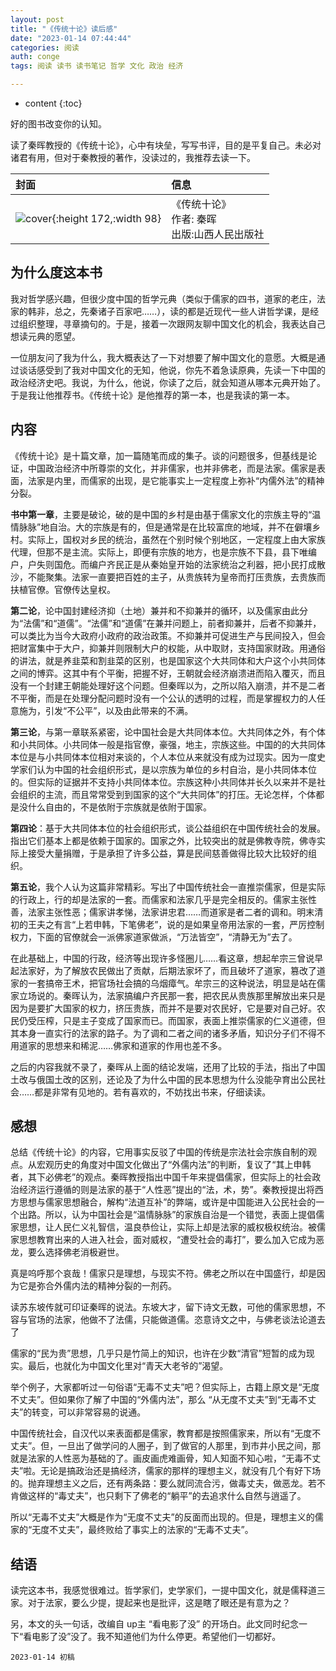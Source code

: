```yaml
---
layout: post
title: "《传统十论》读后感"
date: "2023-01-14 07:44:44"
categories: 阅读
auth: conge
tags: 阅读 读书 读书笔记 哲学 文化 政治 经济

---
```

* content
{:toc}

好的图书改变你的认知。

读了秦晖教授的《传统十论》，心中有块垒，写写书评，目的是平复自己。未必对诸君有用，但对于秦教授的著作，没读过的，我推荐去读一下。

|封面|信息|
|:----|:----|
|![cover](https://img9.doubanio.com/view/subject/l/public/s33752255.jpg){:height 172,:width 98} |《传统十论》<br>作者: 秦晖 <br>出版:山西人民出版社 |




## 为什么度这本书

我对哲学感兴趣，但很少度中国的哲学元典（类似于儒家的四书，道家的老庄，法家的韩非，总之，先秦诸子百家吧……），读的都是近现代一些人讲哲学课，是经过组织整理，寻章摘句的。于是，接着一次跟网友聊中国文化的机会，我表达自己想读元典的愿望。

一位朋友问了我为什么，我大概表达了一下对想要了解中国文化的意愿。大概是通过谈话感受到了我对中国文化的无知，他说，你先不着急读原典，先读一下中国的政治经济史吧。我说，为什么，他说，你读了之后，就会知道从哪本元典开始了。于是我让他推荐书。《传统十论》是他推荐的第一本，也是我读的第一本。

## 内容

《传统十论》是十篇文章，加一篇随笔而成的集子。谈的问题很多，但基线是论证，中国政治经济中所尊崇的文化，并非儒家，也并非佛老，而是法家。儒家是表面，法家是内里，而儒家的出现，是它能事实上一定程度上弥补“内儒外法”的精神分裂。

**书中第一章**，主要是破论，破的是中国的乡村是由基于儒家文化的宗族主导的“温情脉脉”地自治。大的宗族是有的，但是通常是在比较富庶的地域，并不在僻壤乡村。实际上，国权对乡民的统治，虽然在个别时候个别地区，一定程度上由大家族代理，但那不是主流。实际上，即便有宗族的地方，也是宗族不下县，县下唯编户，户失则国危。而编户齐民正是从秦始皇开始的法家统治之利器，把小民打成散沙，不能聚集。法家一直要把百姓的主子，从贵族转为皇帝而打压贵族，去贵族而扶植官僚。官僚传达皇权。


**第二论**，论中国封建经济抑（土地）兼并和不抑兼并的循环，以及儒家由此分为“法儒”和“道儒”。“法儒”和“道儒”在兼并问题上，前者抑兼并，后者不抑兼并，可以类比为当今大政府小政府的政治政策。不抑兼并可促进生产与民间投入，但会把财富集中于大户，抑兼并则限制大户的权能，从中取财，支持国家财政。用通俗的讲法，就是养韭菜和割韭菜的区别，也是国家这个大共同体和大户这个小共同体之间的博弈。这其中有个平衡，把握不好，王朝就会经济崩溃进而陷入覆灭，而且没有一个封建王朝能处理好这个问题。但秦晖以为，之所以陷入崩溃，并不是二者不平衡，而是在处理分配问题时没有一个公认的透明的过程，而是掌握权力的人任意施为，引发“不公平”，以及由此带来的不满。

**第三论**，与第一章联系紧密，论中国社会是大共同体本位。大共同体之外，有个体和小共同体。小共同体一般是指官僚，豪强，地主，宗族这些。中国的的大共同体本位是与小共同体本位相对来谈的，个人本位从来就没有成为过现实。因为一度史学家们认为中国的社会组织形式，是以宗族为单位的乡村自治，是小共同体本位的。但实际的证据并不支持小共同体本位。宗族这种小共同体并长久以来并不是社会组织的主流，而且常常受到到国家的这个“大共同体”的打压。无论怎样，个体都是没什么自由的，不是依附于宗族就是依附于国家。

**第四论**：基于大共同体本位的社会组织形式，谈公益组织在中国传统社会的发展。指出它们基本上都是依赖于国家的。国家之外，比较突出的就是佛教寺院，佛寺实际上接受大量捐赠，于是承担了许多公益，算是民间慈善做得比较大比较好的组织。

**第五论**，我个人认为这篇非常精彩。写出了中国传统社会一直推崇儒家，但是实际的行政上，行的却是法家的一套。而儒家和法家几乎是完全相反的。儒家主张性善，法家主张性恶；儒家讲孝悌，法家讲忠君……而道家是者二者的调和。明末清初的王夫之有言“上若申韩，下笔佛老”，说的是如果皇帝用法家的一套，严厉控制权力，下面的官僚就会一派佛家道家做派，“万法皆空”，“清静无为”去了。

在此基础上，中国的行政，经济等出现许多怪圈儿……看这章，想起牟宗三曾说早起法家好，为了解放农民做出了贡献，后期法家坏了，而且破坏了道家，篡改了道家的一套搞帝王术，把官场社会搞的乌烟瘴气。牟宗三的这种说法，明显是站在儒家立场说的。秦晖认为，法家搞编户齐民那一套，把农民从贵族那里解放出来只是因为是要扩大国家的权力，挤压贵族，而并不是要对农民好，它是要对自己好。农民仍受压榨，只是主子变成了国家而已。而国家，表面上推崇儒家的仁义道德，但其本身一直实行的法家的路子。为了调和二者之间的诸多矛盾，知识分子们不得不用道家的思想来和稀泥……佛家和道家的作用也差不多。

之后的内容我就不录了，秦晖从上面的结论发端，还用了比较的手法，指出了中国土改与俄国土改的区别，还论及了为什么中国的民本思想为什么没能孕育出公民社会……都是非常有见地的。若有喜欢的，不妨找出书来，仔细读读。

## 感想

总结《传统十论》的内容，它用事实反驳了中国的传统是宗法社会宗族自制的观点。从宏观历史的角度对中国文化做出了“外儒内法”的判断，复议了“其上申韩者，其下必佛老”的观点。秦晖教授指出中国千年来提倡儒家，但实际上的社会政治经济运行遵循的则是法家的基于“人性恶”提出的“法，术，势”。秦教授提出将西方思想与儒家思想融合，解构“法道互补”的弊端，或许是中国能进入公民社会的一个出路。所以，认为中国社会是“温情脉脉”的家族自治是一个错觉，表面上提倡儒家思想，让人民仁义礼智信，温良恭俭让，实际上却是法家的威权极权统治。被儒家思想教育出来的人进入社会，面对威权，“遭受社会的毒打”，要么加入它成为恶龙，要么选择佛老消极避世。

真是呜呼那个哀哉！儒家只是理想，与现实不符。佛老之所以在中国盛行，却是因为它是弥合外儒内法的精神分裂的一剂药。

读苏东坡传就可印证秦晖的说法。东坡大才，留下诗文无数，可他的儒家思想，不容与官场的法家，他做不了法儒，只能做道儒。恣意诗文之中，与佛老谈法论道去了

儒家的“民为贵”思想，几乎只是竹简上的知识，也许在少数“清官”短暂的成为现实。最后，也就化为中国文化里对“青天大老爷的”渴望。

举个例子，大家都听过一句俗语“无毒不丈夫”吧？但实际上，古籍上原文是“无度不丈夫”。但如果你了解了中国的“外儒内法”，那么 “从无度不丈夫”到“无毒不丈夫”的转变，可以非常容易的说通。

中国传统社会，自汉代以来表面都是儒家，教育都是按照儒家来，所以有“无度不丈夫”。但，一旦出了做学问的人圈子，到了做官的人那里，到市井小民之间，那就是法家的人性恶为基础的了。画皮画虎难画骨，知人知面不知心啦，“无毒不丈夫”啦。无论是搞政治还是搞经济，儒家的那样的理想主义，就没有几个有好下场的。抛弃理想主义之后，还有两条路：要么就同流合污，做毒丈夫，做恶龙。若不肯做这样的“毒丈夫”，也只剩下了佛老的“躺平”的去追求什么自然与逍遥了。

所以“无毒不丈夫”大概是作为“无度不丈夫”的反面而出现的。但是，理想主义的儒家的“无度不丈夫”，最终败给了事实上的法家的“无毒不丈夫”。

## 结语

读完这本书，我感觉很难过。哲学家们，史学家们，一提中国文化，就是儒释道三家。对于法家，要么少提，提起来也是批评，这是瞎了眼还是有意为之？

另，本文的头一句话，改编自 up主 “看电影了没” 的开场白。此文同时纪念一下“看电影了没”没了。我不知道他们为什么停更。希望他们一切都好。

```
2023-01-14 初稿
```
